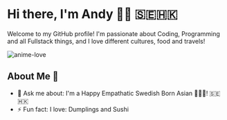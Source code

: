 # Hi there, I'm Andy 👋😍 🇸🇪🇭🇰

Welcome to my GitHub profile! 
I'm passionate about Coding, Programming and all Fullstack things, and I love different cultures, food and travels!

![anime-love](https://github.com/user-attachments/assets/ad04a880-5850-463a-bb34-ec0e4b31f3ee)


## About Me 🥰
- 💬 Ask me about: I'm a Happy Empathatic Swedish Born Asian 🙆🏻‍♂️! 🇸🇪🇭🇰
- ⚡ Fun fact: I love: Dumplings and Sushi 


